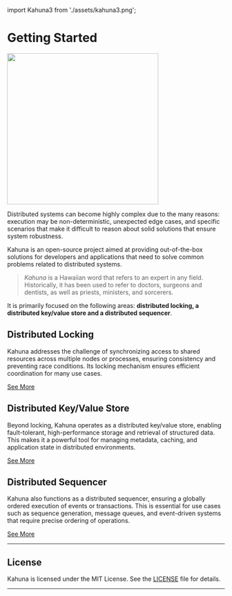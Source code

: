 import Kahuna3 from './assets/kahuna3.png';

# Getting Started

<div style={{textAlign: 'center'}}>
<img src={Kahuna3} height="350" />
</div>

Distributed systems can become highly complex due to the many reasons: execution may be non-deterministic,
unexpected edge cases, and specific scenarios that make it difficult to reason about solid solutions that ensure system robustness.

Kahuna is an open-source project aimed at providing out-of-the-box solutions for developers and applications that need to solve common problems related to distributed systems.

> _Kahuna_ is a Hawaiian word that refers to an expert in any field. Historically, it has been used to refer to doctors, surgeons and dentists, as well as priests, ministers, and sorcerers.

It is primarily focused on the following areas: **distributed locking, a distributed key/value store and a distributed sequencer**.

## Distributed Locking
Kahuna addresses the challenge of synchronizing access to shared resources across multiple
nodes or processes, ensuring consistency and preventing race conditions. Its locking
mechanism ensures efficient coordination for many use cases.

[See More](/docs/distributed-locks)

## Distributed Key/Value Store
Beyond locking, Kahuna operates as a distributed key/value store, enabling fault-tolerant,
high-performance storage and retrieval of structured data. This makes it a powerful tool
for managing metadata, caching, and application state in distributed environments.

[See More](/docs/distributed-keyvalue-store)

## Distributed Sequencer
Kahuna also functions as a distributed sequencer, ensuring a globally ordered execution
of events or transactions. This is essential for use cases such as sequence generation,
message queues, and event-driven systems that require precise ordering of
operations.

[See More](/docs/distributed-sequencer)

---

## License

Kahuna is licensed under the MIT License. See the [LICENSE](https://github.com/kahunakv/kahuna/blob/main/LICENSE) file for details.

---


